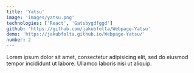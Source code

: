 ```yaml
---
title: 'Yatsu'
image: 'images/yatsu.png'
technologies: ['React', 'Gatsbygdfggd']
github: 'https://github.com/jakubfolta/Webpage-Yatsu'
demo: 'https://jakubfolta.github.io/Webpage-Yatsu/'
number: 2
---
```

Lorem ipsum dolor sit amet, consectetur adipisicing elit, sed do eiusmod tempor incididunt ut labore. Ullamco laboris nisi ut aliquip.
